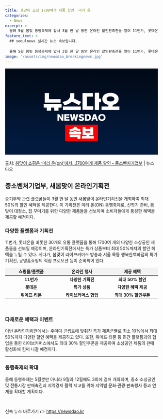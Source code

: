 ```yaml
---
title: 봄맞이 쇼핑 1700여개 제품 할인  미리 온
categories:
  - News
excerpt: >
  올해 5월 봄빛 동행축제에 앞서 3월 한 달 동안 온라인 할인판촉전을 열어 11번가, 롯데온 등 30개 플랫…
feature_text: >
  ## seoulnews 실시간 뉴스 속보입니다.

  올해 5월 봄빛 동행축제에 앞서 3월 한 달 동안 온라인 할인판촉전을 열어 11번가, 롯데온 등 30개 플랫…
image: '/assets/img/newsdao_breakingnews.jpg'
---
```


![뉴스다오 속보](/assets/img/newsdao_breakingnews.jpg)

<p>출처: <a href="https://newsdao.kr/3240" rel="dofollow">봄맞이 쇼핑은 ‘미리 온(on)’에서…1700여개 제품 할인 - 중소벤처기업부</a> | 뉴스다오</p>

<h2 data-ke-size="size26">중소벤처기업부, 새봄맞이 온라인기획전</h2>
<p data-ke-size="size16">중기부와 관련 플랫폼들이 3월 한 달 동안 새봄맞이 온라인기획전을 개최하여 최대 50%의 할인 혜택을 제공한다. 이 기획전은 미리 온(ON) 동행축제로, 신학기 준비, 봄맞이 대청소, 집 꾸미기를 위한 다양한 제품들을 선보이며 소비자들에게 풍성한 혜택을 제공할 예정이다.</p>
<h3 data-ke-size="size24">다양한 플랫폼과 기획전</h3>
<p data-ke-size="size16">11번가, 롯데온을 비롯한 30개의 유통 플랫폼을 통해 1700여 개의 다양한 소상공인 제품들을 선보일 예정이며, 온라인기획전에서는 특가 상품부터 최대 50%까지의 할인 혜택을 누릴 수 있다. 게다가, 봄맞이 라이브커머스 방송과 서울 목동 행복한백화점의 특가 기획전, 공영홈쇼핑의 적립 프로모션 등이 준비되어 있다.</p>
<table>
  <colgroup>
  <col style="width: 224px">
  <col style="width: 215px">
  <col style="width: 215px">
  </colgroup>
  <thead>
    <tr>
      <td style="text-align: center; background-color: #f2f2f2; height: 17px;"><b>쇼핑몰/플랫폼</b></td>
      <td style="text-align: center; background-color: #f2f2f2; height: 17px;"><b>온라인 행사</b></td>
      <td style="text-align: center; background-color: #f2f2f2; height: 17px;"><b>제공 혜택</b></td>
    </tr>
  </thead>
  <tbody>
    <tr>
      <td style="text-align: center; height: 17px;"><b>11번가</b></td>
      <td style="text-align: center; height: 17px;"><b>다양한 기획전</b></td>
      <td style="text-align: center; height: 17px;"><b>최대 50% 할인</b></td>
    </tr>
    <tr>
      <td style="text-align: center; height: 17px;"><b>롯데온</b></td>
      <td style="text-align: center; height: 17px;"><b>특가 상품</b></td>
      <td style="text-align: center; height: 17px;"><b>다양한 혜택 제공</b></td>
    </tr>
    <tr>
      <td style="text-align: center; height: 17px;"><b>위메프·티몬</b></td>
      <td style="text-align: center; height: 17px;"><b>라이브커머스 협업</b></td>
      <td style="text-align: center; height: 17px;"><b>최대 30% 할인쿠폰</b></td>
    </tr>
  </tbody>
</table>
<p data-ke-size="size16">&nbsp;</p>
<h3 data-ke-size="size24">다채로운 혜택과 이벤트</h3>
<p data-ke-size="size16">이번 온라인기획전에서는 주마다 콘셉트에 맞춰진 특가 제품군별로 최소 10%에서 최대 50%까지 다양한 할인 혜택을 제공하고 있다. 또한, 위메프·티몬 등 민간 플랫폼과의 협업을 통한 라이브커머스에서도 최대 30% 할인쿠폰을 제공하여 소상공인 제품의 판매 활성화에 힘써 나갈 예정이다.</p>
<hr>
<h3 data-ke-size="size24">동행축제의 확대</h3>
<p data-ke-size="size16">올해 동행축제는 5월뿐만 아니라 9월과 12월에도 3회에 걸쳐 개최되며, 중소·소상공인 및 전통시장 판매촉진과 지역경제 활력 제고를 위해 지역별 문화·관광·판촉행사 등과 연계를 확대할 계획이다.</p>
<p data-ke-size="size16">&nbsp;</p> 

신속 뉴스 바로가기 👉 <a href="https://newsdao.kr" rel="dofollow">https://newsdao.kr</a>


